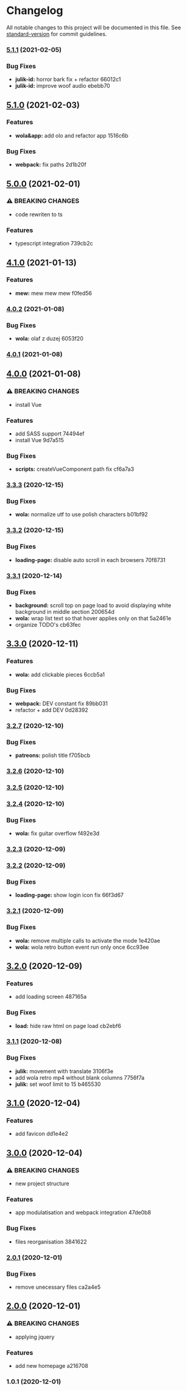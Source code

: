 # Changelog

All notable changes to this project will be documented in this file. See [standard-version](https://github.com/conventional-changelog/standard-version) for commit guidelines.

### [5.1.1](///compare/v5.1.0...v5.1.1) (2021-02-05)


### Bug Fixes

* **julik-id:** horror bark fix + refactor 66012c1
* **julik-id:** improve woof audio ebebb70

## [5.1.0](///compare/v5.0.0...v5.1.0) (2021-02-03)


### Features

* **wola&app:** add olo and refactor app 1516c6b


### Bug Fixes

* **webpack:** fix paths 2d1b20f

## [5.0.0](///compare/v4.1.0...v5.0.0) (2021-02-01)


### ⚠ BREAKING CHANGES

* code rewriten to ts

### Features

* typescript integration 739cb2c

## [4.1.0](///compare/v4.0.2...v4.1.0) (2021-01-13)


### Features

* **mew:** mew mew mew f0fed56

### [4.0.2](///compare/v4.0.1...v4.0.2) (2021-01-08)


### Bug Fixes

* **wola:** olaf z duzej 6053f20

### [4.0.1](///compare/v4.0.0...v4.0.1) (2021-01-08)

## [4.0.0](///compare/v3.3.3...v4.0.0) (2021-01-08)


### ⚠ BREAKING CHANGES

* install Vue

### Features

* add SASS support 74494ef
* install Vue 9d7a515


### Bug Fixes

* **scripts:** createVueComponent path fix cf6a7a3

### [3.3.3](///compare/v3.3.2...v3.3.3) (2020-12-15)


### Bug Fixes

* **wola:** normalize utf to use polish characters b01bf92

### [3.3.2](///compare/v3.3.1...v3.3.2) (2020-12-15)


### Bug Fixes

* **loading-page:** disable auto scroll in each browsers 70f8731

### [3.3.1](///compare/v3.3.0...v3.3.1) (2020-12-14)


### Bug Fixes

* **background:** scroll top on page load to avoid displaying white background in middle section 200654d
* **wola:** wrap list text so that hover applies only on that 5a2461e
* organize TODO's cb63fec

## [3.3.0](///compare/v3.2.7...v3.3.0) (2020-12-11)


### Features

* **wola:** add clickable pieces 6ccb5a1


### Bug Fixes

* **webpack:** DEV constant fix 89bb031
* refactor + add DEV 0d28392

### [3.2.7](///compare/v3.2.6...v3.2.7) (2020-12-10)


### Bug Fixes

* **patreons:** polish title f705bcb

### [3.2.6](///compare/v3.2.5...v3.2.6) (2020-12-10)

### [3.2.5](///compare/v3.2.4...v3.2.5) (2020-12-10)

### [3.2.4](///compare/v3.2.3...v3.2.4) (2020-12-10)


### Bug Fixes

* **wola:** fix guitar overflow f492e3d

### [3.2.3](///compare/v3.2.2...v3.2.3) (2020-12-09)

### [3.2.2](///compare/v3.2.1...v3.2.2) (2020-12-09)


### Bug Fixes

* **loading-page:** show login icon fix 66f3d67

### [3.2.1](///compare/v3.2.0...v3.2.1) (2020-12-09)


### Bug Fixes

* **wola:** remove multiple calls to activate the mode 1e420ae
* **wola:** wola retro button event run only once 6cc93ee

## [3.2.0](///compare/v3.1.1...v3.2.0) (2020-12-09)


### Features

* add loading screen 487165a


### Bug Fixes

* **load:** hide raw html on page load cb2ebf6

### [3.1.1](///compare/v3.1.0...v3.1.1) (2020-12-08)


### Bug Fixes

* **julik:** movement with translate 3106f3e
* add wola retro mp4 without blank columns 7756f7a
* **julik:** set woof limit to 15 b465530

## [3.1.0](///compare/v3.0.0...v3.1.0) (2020-12-04)


### Features

* add favicon dd1e4e2

## [3.0.0](///compare/v2.0.1...v3.0.0) (2020-12-04)


### ⚠ BREAKING CHANGES

* new project structure

### Features

* app modulatisation and webpack integration 47de0b8


### Bug Fixes

* files reorganisation 3841622

### [2.0.1](///compare/v2.0.0...v2.0.1) (2020-12-01)


### Bug Fixes

* remove unecessary files ca2a4e5

## [2.0.0](///compare/v1.0.1...v2.0.0) (2020-12-01)


### ⚠ BREAKING CHANGES

* applying jquery

### Features

* add new homepage a216708

### 1.0.1 (2020-12-01)
